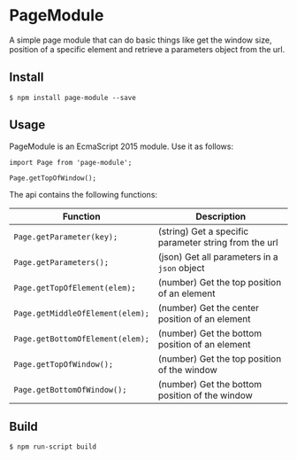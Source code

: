 # PageModule

A simple page module that can do basic things like get the window size, position of a specific element and retrieve a parameters object from the url.

## Install

```
$ npm install page-module --save 
```

## Usage

PageModule is an EcmaScript 2015 module. Use it as follows:

```
import Page from 'page-module';

Page.getTopOfWindow();
```

The api contains the following functions:

| Function                          | Description                                            |
| --------------------------------- | ------------------------------------------------------ |
| `Page.getParameter(key);`         | (string) Get a specific parameter string from the url  |
| `Page.getParameters();`           | (json) Get all parameters in a `json` object           |
| `Page.getTopOfElement(elem);`     | (number) Get the top position of an element            |
| `Page.getMiddleOfElement(elem);`  | (number) Get the center position of an element         |
| `Page.getBottomOfElement(elem);`  | (number) Get the bottom position of an element         |
| `Page.getTopOfWindow();`          | (number) Get the top position of the window            |
| `Page.getBottomOfWindow();`       | (number) Get the bottom position of the window         |


## Build

```
$ npm run-script build
```
